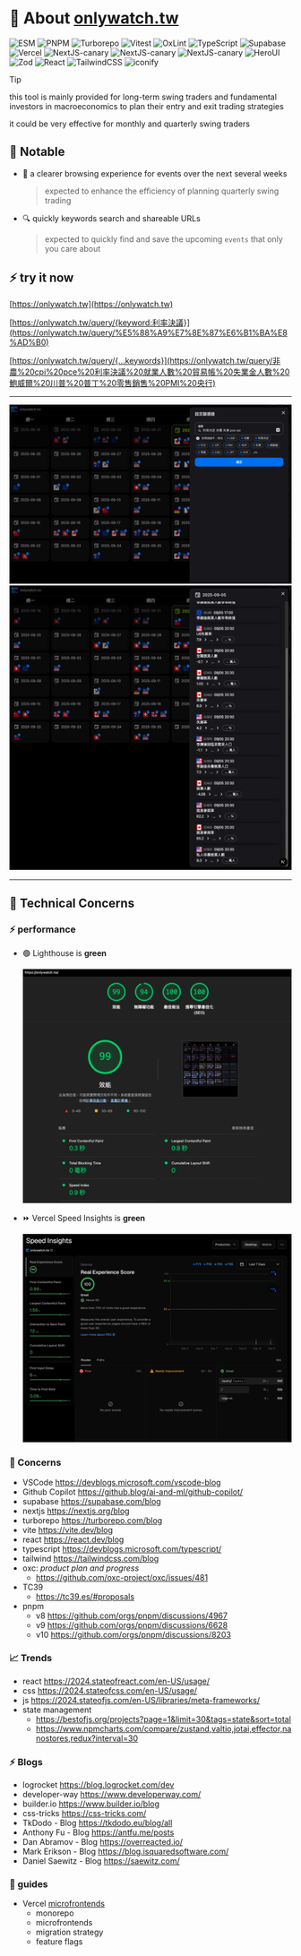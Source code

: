 # 💬 About <a href="https://onlywatch.tw">onlywatch.tw</a>

<!-- shields.io supports icons from https://simpleicons.org -->

![ESM](https://img.shields.io/badge/ESM-%2300367d.svg?style=for-the-badge&logo=pkgsrc&logoColor=3bb1ff)
![PNPM](https://img.shields.io/badge/pnpm-%234a4a4a.svg?style=for-the-badge&logo=pnpm&logoColor=f69220)
![Turborepo](https://img.shields.io/badge/Turborepo-%230F0813.svg?style=for-the-badge&logo=Turborepo&logoColor=white)
![Vitest](https://img.shields.io/badge/-Vitest-252529?style=for-the-badge&logo=vitest&logoColor=FCC72B)
![OxLint](https://img.shields.io/badge/oxc-%2338B2AC?style=for-the-badge&logo=eslint&logoColor=white)
![TypeScript](https://img.shields.io/badge/typescript-%23007ACC.svg?style=for-the-badge&logo=typescript&logoColor=white)
![Supabase](https://img.shields.io/badge/Supabase-3ECF8E?style=for-the-badge&logo=supabase&logoColor=white)
![Vercel](https://img.shields.io/badge/vercel-%23000000.svg?style=for-the-badge&logo=vercel&logoColor=white)
![NextJS-canary](https://img.shields.io/badge/Next@Canary-black?style=for-the-badge&logo=next.js&logoColor=white)
![NextJS-canary](https://img.shields.io/badge/Next@PPR-black?style=for-the-badge&logo=next.js&logoColor=white)
![NextJS-canary](https://img.shields.io/badge/Next@UseCache-black?style=for-the-badge&logo=next.js&logoColor=white)
![HeroUI](https://img.shields.io/badge/HeroUI-black?style=for-the-badge&logo=heroui&logoColor=white)
![Zod](https://img.shields.io/badge/zod-%233068b7.svg?style=for-the-badge&logo=zod&logoColor=white)
![React](https://img.shields.io/badge/react-%2320232a.svg?style=for-the-badge&logo=react&logoColor=%2361DAFB)
![TailwindCSS](https://img.shields.io/badge/tailwindcss-%2338B2AC.svg?style=for-the-badge&logo=tailwind-css&logoColor=white)
![iconify](https://img.shields.io/badge/iconify-%2338B2AC.svg?style=for-the-badge&logo=iconify&logoColor=white)

> [!TIP]
>
> this tool is mainly provided for long-term swing traders and fundamental investors in macroeconomics to plan their entry and exit trading strategies
>
> it could be very effective for monthly and quarterly swing traders

## 🔋 Notable

- 📅 a clearer browsing experience for events over the next several weeks

  > expected to enhance the efficiency of planning quarterly swing trading

- 🔍 quickly keywords search and shareable URLs

  > expected to quickly find and save the upcoming `events` that only you care about

## ⚡ try it now

[https://onlywatch.tw](https://onlywatch.tw)

[https://onlywatch.tw/query/{keyword:利率決議}](https://onlywatch.tw/query/%E5%88%A9%E7%8E%87%E6%B1%BA%E8%AD%B0)

[https://onlywatch.tw/query/{...keywords}](https://onlywatch.tw/query/非農%20cpi%20pce%20利率決議%20就業人數%20貿易帳%20失業金人數%20鮑威爾%20川普%20普丁%20零售銷售%20PMI%20央行)

---

![site preview](@apps/onlywatch.tw/public/preview-events-filter.png)
![site preview](@apps/onlywatch.tw/public/preview-events-view.png)

---

## 🔋 Technical Concerns

### ⚡ performance

- 🟢 Lighthouse is **green**

  ![](./@apps/onlywatch.tw/public/lighthouse-preview.png)

- ⏩ Vercel Speed Insights is **green**

  ![](./@apps/onlywatch.tw/public/vercel-speed-insights-preview.pngs)

### 📝 Concerns

- VSCode <https://devblogs.microsoft.com/vscode-blog>
- Github Copilot <https://github.blog/ai-and-ml/github-copilot/>
- supabase <https://supabase.com/blog>
- nextjs <https://nextjs.org/blog>
- turborepo <https://turborepo.com/blog>
- vite <https://vite.dev/blog>
- react <https://react.dev/blog>
- typescript <https://devblogs.microsoft.com/typescript/>
- tailwind <https://tailwindcss.com/blog>
- oxc: _product plan and progress_
  - <https://github.com/oxc-project/oxc/issues/481>
- TC39
  - <https://tc39.es/#proposals>
- pnpm
  - v8 <https://github.com/orgs/pnpm/discussions/4967>
  - v9 <https://github.com/orgs/pnpm/discussions/6628>
  - v10 <https://github.com/orgs/pnpm/discussions/8203>

### 📈 Trends

- react <https://2024.stateofreact.com/en-US/usage/>
- css <https://2024.stateofcss.com/en-US/usage/>
- js <https://2024.stateofjs.com/en-US/libraries/meta-frameworks/>
- state management
  - <https://bestofjs.org/projects?page=1&limit=30&tags=state&sort=total>
  - <https://www.npmcharts.com/compare/zustand,valtio,jotai,effector,nanostores,redux?interval=30>

### ⚡ Blogs

- logrocket <https://blog.logrocket.com/dev>
- developer-way <https://www.developerway.com/>
- builder.io <https://www.builder.io/blog>
- css-tricks <https://css-tricks.com/>
- TkDodo - Blog <https://tkdodo.eu/blog/all>
- Anthony Fu - Blog <https://antfu.me/posts>
- Dan Abramov - Blog <https://overreacted.io/>
- Mark Erikson - Blog <https://blog.isquaredsoftware.com/>
- Daniel Saewitz - Blog <https://saewitz.com/>

### 🔋 guides

- Vercel [microfrontends](https://vercel.com/guides/incremental-migrations-with-microfrontends)
  - monorepo
  - microfrontends
  - migration strategy
  - feature flags
